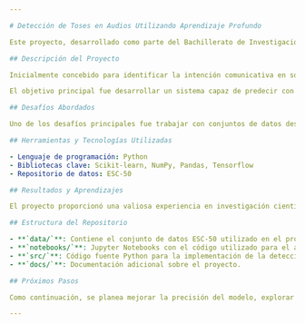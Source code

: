 ```yaml
---

# Detección de Toses en Audios Utilizando Aprendizaje Profundo

Este proyecto, desarrollado como parte del Bachillerato de Investigación y Excelencia en Tecnologías en el IES Comuneros de Castilla, se centró en el desafío de diferenciar toses de otras clases de audios utilizando técnicas de aprendizaje profundo.

## Descripción del Proyecto

Inicialmente concebido para identificar la intención comunicativa en sonidos de personas con parálisis cerebral, el proyecto evolucionó hacia la diferenciación de una clase específica de audio dentro del repositorio ESC-50 debido a la falta de datos etiquetados disponibles.

El objetivo principal fue desarrollar un sistema capaz de predecir con precisión la presencia de toses en audios, lo que tiene aplicaciones potenciales importantes, como la detección temprana de síntomas relacionados con enfermedades respiratorias, incluida la exposición potencial al COVID-19.

## Desafíos Abordados

Uno de los desafíos principales fue trabajar con conjuntos de datos desequilibrados, donde la clase de interés (tos) era minoritaria en comparación con otras clases. Esto requirió el uso de técnicas de procesamiento de señales y aprendizaje profundo para lograr una detección precisa incluso en condiciones desafiantes.

## Herramientas y Tecnologías Utilizadas

- Lenguaje de programación: Python
- Bibliotecas clave: Scikit-learn, NumPy, Pandas, Tensorflow
- Repositorio de datos: ESC-50

## Resultados y Aprendizajes

El proyecto proporcionó una valiosa experiencia en investigación científica y tecnologías emergentes, permitiendo a los estudiantes explorar conceptos avanzados de aprendizaje automático y profundizar en el procesamiento de señales de audio.

## Estructura del Repositorio

- **`data/`**: Contiene el conjunto de datos ESC-50 utilizado en el proyecto.
- **`notebooks/`**: Jupyter Notebooks con el código utilizado para el análisis y entrenamiento de modelos.
- **`src/`**: Código fuente Python para la implementación de la detección de toses.
- **`docs/`**: Documentación adicional sobre el proyecto.

## Próximos Pasos

Como continuación, se planea mejorar la precisión del modelo, explorar técnicas de aumento de datos y considerar la implementación en entornos prácticos, como sistemas de monitoreo de salud o seguridad.

---
```

